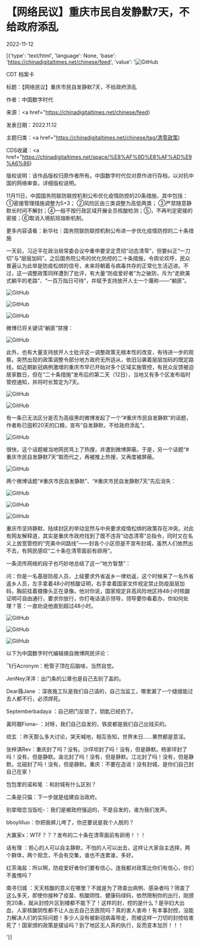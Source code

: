 # 【网络民议】重庆市民自发静默7天，不给政府添乱

2022-11-12

[{'type': 'text/html', 'language': None, 'base': 'https://chinadigitaltimes.net/chinese/feed', 'value': '![GitHub](https://chinadigitaltimes.net/chinese/files/2022/11/image-1668255435612-768x562.png)

CDT 档案卡

标题：【网络民议】重庆市民自发静默7天，不给政府添乱

作者：中国数字时代

来源：<a href="https://chinadigitaltimes.net/chinese/feed)

发表日期：2022.11.12

主题归类：<a href="https://chinadigitaltimes.net/chinese/tag/清零政策)

CDS收藏：<a href="https://chinadigitaltimes.net/space/%E8%AF%9D%E8%AF%AD%E9%A6%86)

版权说明：该作品版权归原作者所有。中国数字时代仅对原作进行存档，以对抗中国的网络审查。详细版权说明。





11月11日，中国国务院联防联控机制公布优化疫情防控的20条措施，其中包括：①密接管理措施调整为5+3； ②风险区由三类调整为高低两类； ③严禁随意静默长时间不解封；④一般不按行政区域开展全员核酸检测；⑤，不再判定密接的密接；⑥取消入境航班熔断机制。

更多内容请看：新华社｜国务院联防联控机制公布进一步优化疫情防控的二十条措施

一天前，习近平在政治局常委会议中重申要坚定贯彻“动态清零”，但要纠正“一刀切”与“层层加码”。之后国务院公布的优化防控的二十条措施，令舆论欢呼，民众普遍认为此举是防疫松绑的信号，未来将朝着与病毒共存的正常化生活迈进。不过，这一调整政策同样遭到了批评，有大量“防疫爱好者”为之破防，斥为“走欧美式躺平的老路”、“一百万指日可待”，并赋予支持放开人士一个蔑称——“躺匪”。

![GitHub](https://chinadigitaltimes.net/chinese/files/2022/11/image-1668250936264.png)

![GitHub](https://chinadigitaltimes.net/chinese/files/2022/11/image-1668250943452.png)

![GitHub](https://chinadigitaltimes.net/chinese/files/2022/11/image-1668251572472.png)

微博已将关键词“躺匪”禁搜：

![GitHub](https://chinadigitaltimes.net/chinese/files/2022/11/image-1668251497612.png)

此外，也有大量支持放开人士批评这一调整政策无根本性的改变，有待进一步的观察。突然出现的政策调整令部分地方政府无所适从，依旧沿袭着层层加码的既定路线，如近期新冠病例激增的重庆市早已开始对多个区域实施管控，有民众反馈被迫居家数日，但在“二十条措施”发布后的第二天（12日），当地又有多个区发布临时管控通知，并将时长暂定为7天。

![GitHub](https://chinadigitaltimes.net/chinese/files/2022/11/image-1668255283084.png)

![GitHub](https://chinadigitaltimes.net/chinese/files/2022/11/image-1668255538435.png)

有一条已无法区分是否为高级黑的微博发起了一个“#重庆市民自发静默”的话题，作者称已囤积20天的口粮，宣布“自发静默，不给政府添乱”。

![GitHub](https://chinadigitaltimes.net/chinese/files/2022/11/image-1668252426758.jpg)

很快，这个话题被当地网民骂上了热搜，并遭到微博屏蔽。于是，另一个话题“#重庆市民自发静默7天”取而代之，再被推上热搜，又再度被屏蔽。

![GitHub](https://chinadigitaltimes.net/chinese/files/2022/11/image-1668252418326.png)

两个微博话题“#重庆市民自发静默”、“#重庆市民自发静默7天”先后消失：

![GitHub](https://chinadigitaltimes.net/chinese/files/2022/11/image-1668252361421.png)

![GitHub](https://chinadigitaltimes.net/chinese/files/2022/11/image-1668256141417.png)

![GitHub](https://chinadigitaltimes.net/chinese/files/2022/11/image-1668252402196.png)

重庆市坚持静默、陆续封区的举动显然与中央要求疫情松绑的政策存在冲突。对此有网友解释道，其实是重庆市政府找到了既不违背“动态清零”总指令，同时又在名义上放宽管控的“完美中间路线”——封各个小区但是不宣布封城，虽然人们依然出不去，有网民感叹“二十条在清零面前有卵用”。

一条流传网络的段子也巧妙地总结了这一“地方智慧”：



问：你是一名基层防疫人员，上级要求外省返乡一律劝返，这个时候来了一名外省返乡人员，左手拿着48小时核酸证明，右手拿着国家文件规定禁止防疫层层加码，胸前挂着摄像头正在录像。他对你说，国家规定非高风险地区持48小时核酸证明可自由通行，要求你放行，你打电话请示领导，领导要你看着办，你如何处理？答：一直劝说他直到超过48小时。



![GitHub](https://chinadigitaltimes.net/chinese/files/2022/11/image-1668252503592.png)

![GitHub](https://chinadigitaltimes.net/chinese/files/2022/11/image-1668255435612.png)

![GitHub](https://chinadigitaltimes.net/chinese/files/2022/11/image-1668252555027.png)

以下为中国数字时代编辑摘自微博网民评论：



飞行Acronym：枪管子顶在后脑啥，当然自觉。

JenNey洋洋：出门条的公章也是自己去刻了盖的。

Dear薇Jane ：深夜施工队是我们自己请的，自己当监工，哪里漏了一个缝缝能过去人都不行，必须焊死。

Septemberbadaya ：自己把门反锁了，钥匙已经扔了。

黃阿靚Fiona&#8211; ：对呀，我们自己自发的，铁皮都是我们自己出钱买的。

琉玄 ：昨天那么多大讨论，哭天喊地，相互告知，世界末日……果然都是意淫。

张梓淇Rev：重庆封了吗？没有。沙坪坝封了吗！没有，但是静默。杨家坪封了吗！没有，但是静默。渝北封了吗！没有，但是静默。江北封了吗！没有，但是静默。北碚封了吗！没有，但是静默。重庆：不要在造谣！没有封城，是你们自己封自己在家！

包包里的诺和笔 ：和封城有什么区别？

二条是只猫：下一步就是组建自治政府。

别拿暗恋当饭吃-：我们是被政府强迫的，不是自发的，谁为我们发声。

bboylilluo：你把我裤儿垮了，你还要说是我个人脱的？

大赢家x：WTF？？？发布的二十条在清零面前有卵用！！！

话有理 ：担心的人可以自主静默，不怕的人可以出去，这样让大家自主选择，两个群体，两个观念，不会有交集，谁也不连累谁，多好。

红茶海盐：所以啊，防疫爱好者你们要有信心，连我都对政策比你们有信心，你们不羞愧吗？

南寻归城 ：天天核酸的意义在哪里？不就是为了筛查出病例、感染者吗？筛查了这么多天，即使你接种了疫苗、核酸阴性、健康码绿码，依然限制你的出行，刚颁完20条，就从封控片区到楼都不能下了！这样的封，控的是什么？是孕妇大出血，人家核酸阴性都不让人出去自己去医院吗？真的害人害命！有本事封控，没能力解决人们的实际问题！多少人没有被新冠病毒带走，而被这样一刀切的封控给害死了！国家颁的政策是摆设吗？到了地区无人真的执行，反而变本加厉！！！

'}]